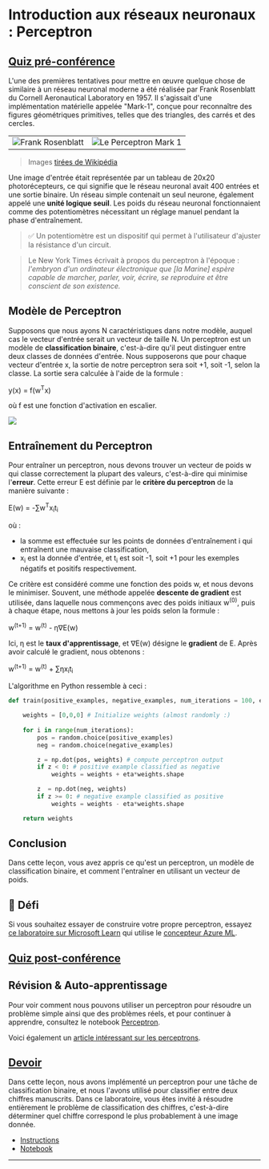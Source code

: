 <!--
CO_OP_TRANSLATOR_METADATA:
{
  "original_hash": "c34cbba802058b6fa267e1a294d4e510",
  "translation_date": "2025-09-23T12:02:02+00:00",
  "source_file": "lessons/3-NeuralNetworks/03-Perceptron/README.md",
  "language_code": "fr"
}
-->
# Introduction aux réseaux neuronaux : Perceptron

## [Quiz pré-conférence](https://ff-quizzes.netlify.app/en/ai/quiz/5)

L'une des premières tentatives pour mettre en œuvre quelque chose de similaire à un réseau neuronal moderne a été réalisée par Frank Rosenblatt du Cornell Aeronautical Laboratory en 1957. Il s'agissait d'une implémentation matérielle appelée "Mark-1", conçue pour reconnaître des figures géométriques primitives, telles que des triangles, des carrés et des cercles.

|      |      |
|--------------|-----------|
|<img src='images/Rosenblatt-wikipedia.jpg' alt='Frank Rosenblatt'/> | <img src='images/Mark_I_perceptron_wikipedia.jpg' alt='Le Perceptron Mark 1' />|

> Images [tirées de Wikipédia](https://en.wikipedia.org/wiki/Perceptron)

Une image d'entrée était représentée par un tableau de 20x20 photorécepteurs, ce qui signifie que le réseau neuronal avait 400 entrées et une sortie binaire. Un réseau simple contenait un seul neurone, également appelé une **unité logique seuil**. Les poids du réseau neuronal fonctionnaient comme des potentiomètres nécessitant un réglage manuel pendant la phase d'entraînement.

> ✅ Un potentiomètre est un dispositif qui permet à l'utilisateur d'ajuster la résistance d'un circuit.

> Le New York Times écrivait à propos du perceptron à l'époque : *l'embryon d'un ordinateur électronique que [la Marine] espère capable de marcher, parler, voir, écrire, se reproduire et être conscient de son existence.*

## Modèle de Perceptron

Supposons que nous ayons N caractéristiques dans notre modèle, auquel cas le vecteur d'entrée serait un vecteur de taille N. Un perceptron est un modèle de **classification binaire**, c'est-à-dire qu'il peut distinguer entre deux classes de données d'entrée. Nous supposerons que pour chaque vecteur d'entrée x, la sortie de notre perceptron sera soit +1, soit -1, selon la classe. La sortie sera calculée à l'aide de la formule :

y(x) = f(w<sup>T</sup>x)

où f est une fonction d'activation en escalier.

<!-- img src="http://www.sciweavers.org/tex2img.php?eq=f%28x%29%20%3D%20%5Cbegin%7Bcases%7D%0A%20%20%20%20%20%20%20%20%20%2B1%20%26%20x%20%5Cgeq%200%20%5C%5C%0A%20%20%20%20%20%20%20%20%20-1%20%26%20x%20%3C%200%0A%20%20%20%20%20%20%20%5Cend%7Bcases%7D%20%5C%5C%0A&bc=White&fc=Black&im=jpg&fs=12&ff=arev&edit=0" align="center" border="0" alt="f(x) = \begin{cases} +1 & x \geq 0 \\ -1 & x < 0 \end{cases} \\" width="154" height="50" / -->
<img src="images/activation-func.png"/>

## Entraînement du Perceptron

Pour entraîner un perceptron, nous devons trouver un vecteur de poids w qui classe correctement la plupart des valeurs, c'est-à-dire qui minimise l'**erreur**. Cette erreur E est définie par le **critère du perceptron** de la manière suivante :

E(w) = -&sum;w<sup>T</sup>x<sub>i</sub>t<sub>i</sub>

où :

* la somme est effectuée sur les points de données d'entraînement i qui entraînent une mauvaise classification,
* x<sub>i</sub> est la donnée d'entrée, et t<sub>i</sub> est soit -1, soit +1 pour les exemples négatifs et positifs respectivement.

Ce critère est considéré comme une fonction des poids w, et nous devons le minimiser. Souvent, une méthode appelée **descente de gradient** est utilisée, dans laquelle nous commençons avec des poids initiaux w<sup>(0)</sup>, puis à chaque étape, nous mettons à jour les poids selon la formule :

w<sup>(t+1)</sup> = w<sup>(t)</sup> - &eta;&nabla;E(w)

Ici, &eta; est le **taux d'apprentissage**, et &nabla;E(w) désigne le **gradient** de E. Après avoir calculé le gradient, nous obtenons :

w<sup>(t+1)</sup> = w<sup>(t)</sup> + &sum;&eta;x<sub>i</sub>t<sub>i</sub>

L'algorithme en Python ressemble à ceci :

```python
def train(positive_examples, negative_examples, num_iterations = 100, eta = 1):

    weights = [0,0,0] # Initialize weights (almost randomly :)
        
    for i in range(num_iterations):
        pos = random.choice(positive_examples)
        neg = random.choice(negative_examples)

        z = np.dot(pos, weights) # compute perceptron output
        if z < 0: # positive example classified as negative
            weights = weights + eta*weights.shape

        z  = np.dot(neg, weights)
        if z >= 0: # negative example classified as positive
            weights = weights - eta*weights.shape

    return weights
```

## Conclusion

Dans cette leçon, vous avez appris ce qu'est un perceptron, un modèle de classification binaire, et comment l'entraîner en utilisant un vecteur de poids.

## 🚀 Défi

Si vous souhaitez essayer de construire votre propre perceptron, essayez [ce laboratoire sur Microsoft Learn](https://docs.microsoft.com/en-us/azure/machine-learning/component-reference/two-class-averaged-perceptron?WT.mc_id=academic-77998-cacaste) qui utilise le [concepteur Azure ML](https://docs.microsoft.com/en-us/azure/machine-learning/concept-designer?WT.mc_id=academic-77998-cacaste).

## [Quiz post-conférence](https://ff-quizzes.netlify.app/en/ai/quiz/6)

## Révision & Auto-apprentissage

Pour voir comment nous pouvons utiliser un perceptron pour résoudre un problème simple ainsi que des problèmes réels, et pour continuer à apprendre, consultez le notebook [Perceptron](Perceptron.ipynb).

Voici également un [article intéressant sur les perceptrons](https://towardsdatascience.com/what-is-a-perceptron-basics-of-neural-networks-c4cfea20c590).

## [Devoir](lab/README.md)

Dans cette leçon, nous avons implémenté un perceptron pour une tâche de classification binaire, et nous l'avons utilisé pour classifier entre deux chiffres manuscrits. Dans ce laboratoire, vous êtes invité à résoudre entièrement le problème de classification des chiffres, c'est-à-dire déterminer quel chiffre correspond le plus probablement à une image donnée.

* [Instructions](lab/README.md)
* [Notebook](lab/PerceptronMultiClass.ipynb)

---

